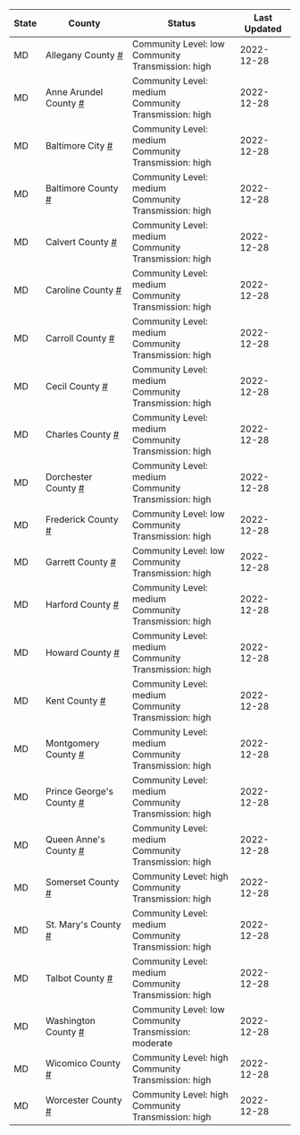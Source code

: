 State | County | Status | Last Updated
--- | --- | --- | --- 
MD | Allegany County <a href="#allegany_county">#</a> | <a name="allegany_county"></a>Community Level: low<br/>Community Transmission: high | 2022-12-28
MD | Anne Arundel County <a href="#anne_arundel_county">#</a> | <a name="anne_arundel_county"></a>Community Level: medium<br/>Community Transmission: high | 2022-12-28
MD | Baltimore City <a href="#baltimore_city">#</a> | <a name="baltimore_city"></a>Community Level: medium<br/>Community Transmission: high | 2022-12-28
MD | Baltimore County <a href="#baltimore_county">#</a> | <a name="baltimore_county"></a>Community Level: medium<br/>Community Transmission: high | 2022-12-28
MD | Calvert County <a href="#calvert_county">#</a> | <a name="calvert_county"></a>Community Level: medium<br/>Community Transmission: high | 2022-12-28
MD | Caroline County <a href="#caroline_county">#</a> | <a name="caroline_county"></a>Community Level: medium<br/>Community Transmission: high | 2022-12-28
MD | Carroll County <a href="#carroll_county">#</a> | <a name="carroll_county"></a>Community Level: medium<br/>Community Transmission: high | 2022-12-28
MD | Cecil County <a href="#cecil_county">#</a> | <a name="cecil_county"></a>Community Level: medium<br/>Community Transmission: high | 2022-12-28
MD | Charles County <a href="#charles_county">#</a> | <a name="charles_county"></a>Community Level: medium<br/>Community Transmission: high | 2022-12-28
MD | Dorchester County <a href="#dorchester_county">#</a> | <a name="dorchester_county"></a>Community Level: medium<br/>Community Transmission: high | 2022-12-28
MD | Frederick County <a href="#frederick_county">#</a> | <a name="frederick_county"></a>Community Level: low<br/>Community Transmission: high | 2022-12-28
MD | Garrett County <a href="#garrett_county">#</a> | <a name="garrett_county"></a>Community Level: low<br/>Community Transmission: high | 2022-12-28
MD | Harford County <a href="#harford_county">#</a> | <a name="harford_county"></a>Community Level: medium<br/>Community Transmission: high | 2022-12-28
MD | Howard County <a href="#howard_county">#</a> | <a name="howard_county"></a>Community Level: medium<br/>Community Transmission: high | 2022-12-28
MD | Kent County <a href="#kent_county">#</a> | <a name="kent_county"></a>Community Level: medium<br/>Community Transmission: high | 2022-12-28
MD | Montgomery County <a href="#montgomery_county">#</a> | <a name="montgomery_county"></a>Community Level: medium<br/>Community Transmission: high | 2022-12-28
MD | Prince George's County <a href="#prince_george's_county">#</a> | <a name="prince_george's_county"></a>Community Level: medium<br/>Community Transmission: high | 2022-12-28
MD | Queen Anne's County <a href="#queen_anne's_county">#</a> | <a name="queen_anne's_county"></a>Community Level: medium<br/>Community Transmission: high | 2022-12-28
MD | Somerset County <a href="#somerset_county">#</a> | <a name="somerset_county"></a>Community Level: high<br/>Community Transmission: high | 2022-12-28
MD | St. Mary's County <a href="#st._mary's_county">#</a> | <a name="st._mary's_county"></a>Community Level: medium<br/>Community Transmission: high | 2022-12-28
MD | Talbot County <a href="#talbot_county">#</a> | <a name="talbot_county"></a>Community Level: medium<br/>Community Transmission: high | 2022-12-28
MD | Washington County <a href="#washington_county">#</a> | <a name="washington_county"></a>Community Level: low<br/>Community Transmission: moderate | 2022-12-28
MD | Wicomico County <a href="#wicomico_county">#</a> | <a name="wicomico_county"></a>Community Level: high<br/>Community Transmission: high | 2022-12-28
MD | Worcester County <a href="#worcester_county">#</a> | <a name="worcester_county"></a>Community Level: high<br/>Community Transmission: high | 2022-12-28
